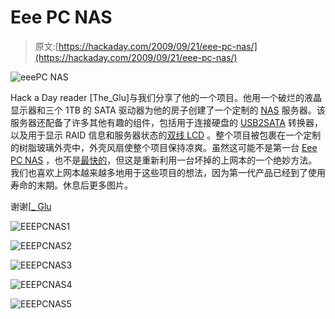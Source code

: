 # Eee PC NAS

> 原文:[https://hackaday.com/2009/09/21/eee-pc-nas/](https://hackaday.com/2009/09/21/eee-pc-nas/)

![eeePC NAS](../Images/1e1502d36f9d38e2f198d47731da6a0f.png "eeePC NAS")

Hack a Day reader [The_Glu]与我们分享了他的一个项目。他用一个破烂的液晶显示器和三个 1TB 的 SATA 驱动器为他的房子创建了一个定制的 [NAS](http://en.wikipedia.org/wiki/Network-attached_storage) 服务器。该服务器还配备了许多其他有趣的组件，包括用于连接硬盘的 [USB2SATA](http://www.newegg.com/Product/Product.aspx?Item=N82E16812200139) 转换器，以及用于显示 RAID 信息和服务器状态的[双线 LCD](http://www.harbaum.org/till/lcd2usb/index.shtml) 。整个项目被包裹在一个定制的树脂玻璃外壳中，外壳风扇使整个项目保持凉爽。虽然这可能不是第一台 [Eee PC NAS](http://apcmag.com/asus-releases-netbook-based-home-server.htm) ，也不是[最快的](http://www.tomshardware.com/forum/174836-32-sata-transfer-rate)，但这是重新利用一台坏掉的上网本的一个绝妙方法。我们也喜欢上网本越来越多地用于这些项目的想法，因为第一代产品已经到了使用寿命的末期。休息后更多图片。

谢谢[[_ Glu](http://theglu.org/)

![EEEPCNAS1](../Images/6d491c939d813ea799b32dfd6c7de43d.png "EEEPCNAS1")

![EEEPCNAS2](../Images/58eb4ca449c97761079b89fb15315af2.png "EEEPCNAS2")

![EEEPCNAS3](../Images/4bd35d57b4c2a36c4560dd2032a42499.png "EEEPCNAS3")

![EEEPCNAS4](../Images/34f67b36b548da780018d6c57a7a4564.png "EEEPCNAS4")

![EEEPCNAS5](../Images/5425f2044803dfe6efc9cd23e33cb702.png "EEEPCNAS5")